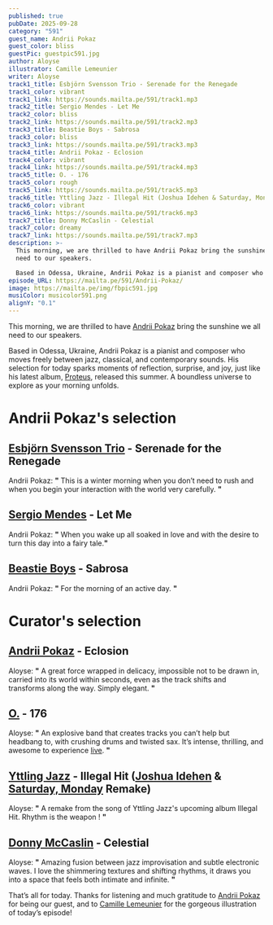 ```yaml
---
published: true
pubDate: 2025-09-28
category: "591"
guest_name: Andrii Pokaz
guest_color: bliss
guestPic: guestpic591.jpg
author: Aloyse
illustrator: Camille Lemeunier
writer: Aloyse
track1_title: Esbjörn Svensson Trio - Serenade for the Renegade
track1_color: vibrant
track1_link: https://sounds.mailta.pe/591/track1.mp3
track2_title: Sergio Mendes - Let Me
track2_color: bliss
track2_link: https://sounds.mailta.pe/591/track2.mp3
track3_title: Beastie Boys - Sabrosa
track3_color: bliss
track3_link: https://sounds.mailta.pe/591/track3.mp3
track4_title: Andrii Pokaz - Eclosion
track4_color: vibrant
track4_link: https://sounds.mailta.pe/591/track4.mp3
track5_title: O. - 176
track5_color: rough
track5_link: https://sounds.mailta.pe/591/track5.mp3
track6_title: Yttling Jazz - Illegal Hit (Joshua Idehen & Saturday, Monday Remake)
track6_color: vibrant
track6_link: https://sounds.mailta.pe/591/track6.mp3
track7_title: Donny McCaslin - Celestial
track7_color: dreamy
track7_link: https://sounds.mailta.pe/591/track7.mp3
description: >-
  This morning, we are thrilled to have Andrii Pokaz bring the sunshine we all
  need to our speakers.

  Based in Odessa, Ukraine, Andrii Pokaz is a pianist and composer who moves freely between jazz, classical, and contemporary sounds. His selection for today sparks moments of reflection, surprise, and joy, just like his latest album, Proteus, released this summer. A boundless universe to explore as your morning unfolds.
episode_URL: https://mailta.pe/591/Andrii-Pokaz/
image: https://mailta.pe/img/fbpic591.jpg
musiColor: musicolor591.png
alignY: "0.1"
---
```

This morning, we are thrilled to have [Andrii Pokaz](https://pokaz.bandcamp.com/album/voices) bring the sunshine we all need to our speakers.

Based in Odessa, Ukraine, Andrii Pokaz is a pianist and composer who moves freely between jazz, classical, and contemporary sounds. His selection for today sparks moments of reflection, surprise, and joy, just like his latest album, [Proteus](https://www.youtube.com/watch?v=zeE_eDD467E&list=OLAK5uy_k33FcPsVguB_NOElan9oncrQZMa3WZLQY), released this summer. A boundless universe to explore as your morning unfolds.

# Andrii Pokaz's selection

## [Esbjörn Svensson Trio](https://esbjornsvenssontrio.bandcamp.com/album/strange-place-for-snow) - Serenade for the Renegade

 Andrii Pokaz: **"** This is a winter morning when you don’t need to rush and when you begin your interaction with the world very carefully. **"** 

## [Sergio Mendes](https://www.discogs.com/fr/release/12788450-The-Sergio-Mendes-Trio-In-The-Brazilian-Bag) - Let Me

Andrii Pokaz: **"** When you wake up all soaked in love and with the desire to turn this day into a fairy tale.**"** 

## [Beastie Boys](https://www.discogs.com/fr/master/20173-Beastie-Boys-Ill-Communication) - Sabrosa

 Andrii Pokaz: **"** For the morning of an active day. **"** 

# Curator's selection

## [Andrii Pokaz](https://www.youtube.com/watch?v=zeE_eDD467E&list=OLAK5uy_k33FcPsVguB_NOElan9oncrQZMa3WZLQY) - Eclosion

 Aloyse: **"** A great force wrapped in delicacy, impossible not to be drawn in, carried into its world within seconds, even as the track shifts and transforms along the way. Simply elegant. **"** 

## [O.](https://othebanduk.bandcamp.com/album/weirdos) - 176

 Aloyse: **"** An explosive band that creates tracks you can’t help but headbang to, with crushing drums and twisted sax. It’s intense, thrilling, and awesome to experience [live](https://www.youtube.com/watch?v=cr0E7gFfKOA). **"** 

## [Yttling Jazz](https://yr1.se/illegalhitlp) - Illegal Hit ([Joshua Idehen](https://joshuaidehen.bandcamp.com/) & [Saturday, Monday](https://saturdaymonday.bandcamp.com/track/fwd-lagartijeando-remix) Remake)

 Aloyse: **"** A remake from the song of Yttling Jazz's upcoming album Illegal Hit. Rhythm is the weapon ! **"** 

## [Donny McCaslin](https://donnymccaslin.bandcamp.com/album/lullaby-for-the-lost) - Celestial

 Aloyse: **"** Amazing fusion between jazz improvisation and subtle electronic waves. I love the shimmering textures and shifting rhythms, it draws you into a space that feels both intimate and infinite. **"** 

That’s all for today. Thanks for listening and much gratitude to [Andrii Pokaz](https://www.instagram.com/andrii.pokaz/?hl=fr) for being our guest, and to [Camille Lemeunier](https://camillelemeunier.fr/) for the gorgeous illustration of today’s episode!
